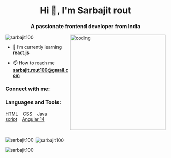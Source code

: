 <h1 align="center">Hi 👋, I'm Sarbajit rout</h1>
<h3 align="center">A passionate frontend developer from India</h3>
<img align="right" height="300px" src="https://cdni.iconscout.com/illustration/premium/thumb/coder-3462295-2895977.png" alt="coding">
<p align="left"> <img src="https://komarev.com/ghpvc/?username=sarbajit100&label=Profile%20views&color=0e75b6&style=flat" alt="sarbajit100" /> </p>

- 🌱 I’m currently learning **react.js**

- 📫 How to reach me **sarbajit.rout100@gmail.com**

<h3 align="left">Connect with me:</h3>
<p align="left">
</p>

<h3 align="left">Languages and Tools:</h3>
<a href="">HTML</a>&nbsp;&nbsp;&nbsp;&nbsp;<a href="">CSS</a>&nbsp;&nbsp;&nbsp;&nbsp;<a href="">Java script</a>&nbsp;&nbsp;&nbsp;&nbsp;<a href="">Angular 14</a>
<br>
<br>
<br>
<p><img align="left" src="https://github-readme-stats.vercel.app/api/top-langs?username=sarbajit100&show_icons=true&locale=en&layout=compact" alt="sarbajit100" /></p>

<p>&nbsp;<img align="center" src="https://github-readme-stats.vercel.app/api?username=sarbajit100&show_icons=true&locale=en" alt="sarbajit100" /></p>

<p><img align="center" src="https://github-readme-streak-stats.herokuapp.com/?user=sarbajit100&" alt="sarbajit100" /></p>
